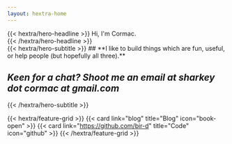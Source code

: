```yaml
---
layout: hextra-home
---
```

<head>
<link rel="apple-touch-icon" sizes="180x180" href="/apple-touch-icon.png">
<link rel="icon" type="image/png" sizes="32x32" href="/favicon-32x32.png">
<link rel="icon" type="image/png" sizes="16x16" href="/favicon-16x16.png">
<link rel="manifest" href="/site.webmanifest">
<link rel="mask-icon" href="/safari-pinned-tab.svg" color="#5bbad5">
<meta name="msapplication-TileColor" content="#da532c">
<meta name="theme-color" content="#ffffff">
</head>

<div class="mt-6 mb-6">
{{< hextra/hero-headline >}}
  Hi, I'm Cormac.&nbsp;<br class="sm:block hidden" />
{{< /hextra/hero-headline >}}
</div>

<div class="mb-12">
{{< hextra/hero-subtitle >}}
## **I like to build things which are fun, useful, or help people (but hopefully all three).**

## *Keen for a chat? Shoot me an email at sharkey dot cormac at gmail.com*
{{< /hextra/hero-subtitle >}}
</div>

{{< hextra/feature-grid >}}
  {{< card link="blog" title="Blog" icon="book-open" >}}
  {{< card link="https://github.com/bir-d" title="Code" icon="github" >}}
{{< /hextra/feature-grid >}}
